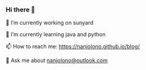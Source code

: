 ### Hi there 👋

🔭 I’m currently working on sunyard

🌱 I’m currently learning java and python 

📫 How to reach me: https://nanjolono.github.io/blog/

💬 Ask me about nanjolono@outlook.com
<!--
**nanjolono/nanjolono** is a ✨ _special_ ✨ repository because its `README.md` (this file) appears on your GitHub profile.

Here are some ideas to get you started:

- 🔭 I’m currently working on ...
- 🌱 I’m currently learning ...
- 👯 I’m looking to collaborate on ...
- 🤔 I’m looking for help with ...
- 💬 Ask me about ...
- 📫 How to reach me: ...
- 😄 Pronouns: ...
- ⚡ Fun fact: ...
-->
